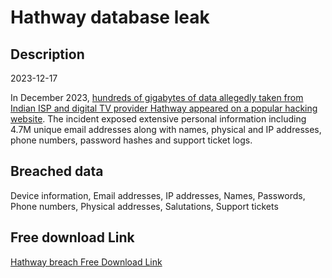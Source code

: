# Hathway database leak

## Description

2023-12-17

In December 2023, <a href="https://restoreprivacy.com/hacker-allegedly-holds-data-of-41-million-hathway-customers/" target="_blank" rel="noopener">hundreds of gigabytes of data allegedly taken from Indian ISP and digital TV provider Hathway appeared on a popular hacking website</a>. The incident exposed extensive personal information including 4.7M unique email addresses along with names, physical and IP addresses, phone numbers, password hashes and support ticket logs.

## Breached data

Device information, Email addresses, IP addresses, Names, Passwords, Phone numbers, Physical addresses, Salutations, Support tickets

## Free download Link

[Hathway breach Free Download Link](https://tinyurl.com/2b2k277t)